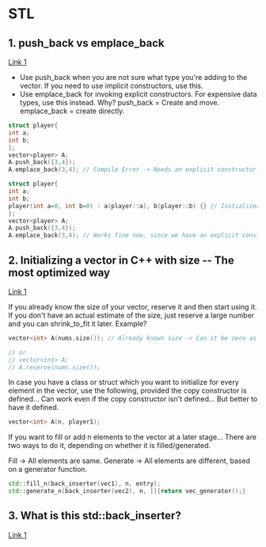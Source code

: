 # STL

## 1. push_back vs emplace_back

[Link 1](https://abseil.io/tips/112)
- Use push_back when you are not sure what type you're adding to the vector. If you need to use implicit constructors, use this.
- Use emplace_back for invoking explicit constructors. For expensive data types, use this instead. Why? push_back = Create and move. emplace_back = create directly. 

```C++
struct player{
int a; 
int b;
};
vector<player> A;
A.push_back({3,4});
A.emplace_back(3,4); // Compile Error -> Needs an explicit constructor to work on. 
 ``` 
 ```C++
struct player{
int a; 
int b;
player(int a=0, int b=0) : a(player::a), b(player::b) {} // Initializer List
};
vector<player> A;
A.push_back({3,4});
A.emplace_back(3,4); // Works fine now, since we have an explicit constructor
 ``` 
 
 


## 2. Initializing a vector in C++ with size -- The most optimized way

[Link 1](https://stackoverflow.com/questions/25108854/initializing-the-size-of-a-c-vector/25108894)

If you already know the size of your vector, reserve it and then start using it. If you don't have an actual estimate of the size, just reserve a large number and you can shrink_to_fit it later. Example?

```C++
vector<int> A(nums.size()); // Already known size -> Can it be zero as well? Yes. So, nums can have a size of 0 as well. Won't cause an error.

// or
// vector<int> A;
// A.reserve(nums.size());
```

In case you have a class or struct which you want to initialize for every element in the vector, use the following, provided the copy constructor is defined... Can work even if the copy constructor isn't defined... But better to have it defined. 
```C++ 
vector<int> A(n, player1);
```

If you want to fill or add n elements to the vector at a later stage... There are two ways to do it, depending on whether it is filled/generated.

Fill -> All elements are same.
Generate -> All elements are different, based on a generator function. 

```C++
std::fill_n(back_inserter(vec1), n, entry);
std::generate_n(back_inserter(vec2), n, []{return vec_generator();}
```


## 3. What is this std::back_inserter?

[Link 1](https://www.geeksforgeeks.org/stdback_inserter-in-cpp/)

